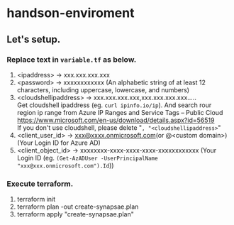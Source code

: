 # handson-enviroment

## Let's setup.
### Replace text in `variable.tf` as below.
1. \<ipaddress\> -> xxx.xxx.xxx.xxx
1. \<password\>  -> xxxxxxxxxxxx (An alphabetic string of at least 12 characters, including uppercase, lowercase, and numbers)
1. \<cloudshellipaddress\> -> xxx.xxx.xxx.xxx,xxx.xxx.xxx.xxx..... </br>
Get cloudshell ipaddress (eg. ```curl ipinfo.io/ip```). 
And search rour region ip range from Azure IP Ranges and Service Tags – Public Cloud https://www.microsoft.com/en-us/download/details.aspx?id=56519 </br> If you don't use cloudshell, please delete "```, "<cloudshellipaddress>```"
1. \<client_user_id\> -> xxx@xxxx.onmicrosoft.com(or @\<custom domain\>) (Your Login ID for Azure AD)
1. \<client_object_id\> -> xxxxxxxx-xxxx-xxxx-xxxx-xxxxxxxxxxxx (Your Login ID (eg. ```(Get-AzADUser -UserPrincipalName "xxx@xxx.onmicrosoft.com").Id```))
### Execute terraform.
1. terraform init
1. terraform plan -out create-synapsae.plan
1. terraform apply "create-synapsae.plan"
